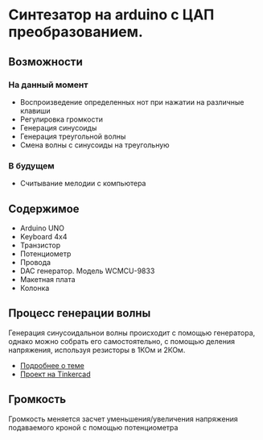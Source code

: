 # Синтезатор на arduino с ЦАП преобразованием.

## Возможности
### На данный момент
+ Воспроизведение определенных нот при нажатии на различные клавиши
+ Регулировка громкости
+ Генерация синусоиды
+ Генерация треугольной волны
+ Смена волны с синусоиды на треугольную

### В будущем
+ Считывание мелодии с компьютера

## Содержимое
+ Arduino UNO
+ Keyboard 4x4
+ Транзистор
+ Потенциометр
+ Провода
+ DAC генератор. Модель WCMCU-9833
+ Макетная плата
+ Колонка

## Процесс генерации волны
Генерация синусоидальнои волны происходит с помощью генератора, однако можно собрать его самостоятельно, с помощью деления напряжения, используя резисторы в 1КОм и 2КОм. 
+ [Подробнее о теме](http://wiki.amperka.ru/схемотехника:делитель-напряжения)
+ [Проект на Tinkercad](https://www.tinkercad.com/things/10AaiD6ooTc)

## Громкость
Громкость меняется засчет уменьшения/увеличения напряжения подаваемого кроной с помощью потенциометра
